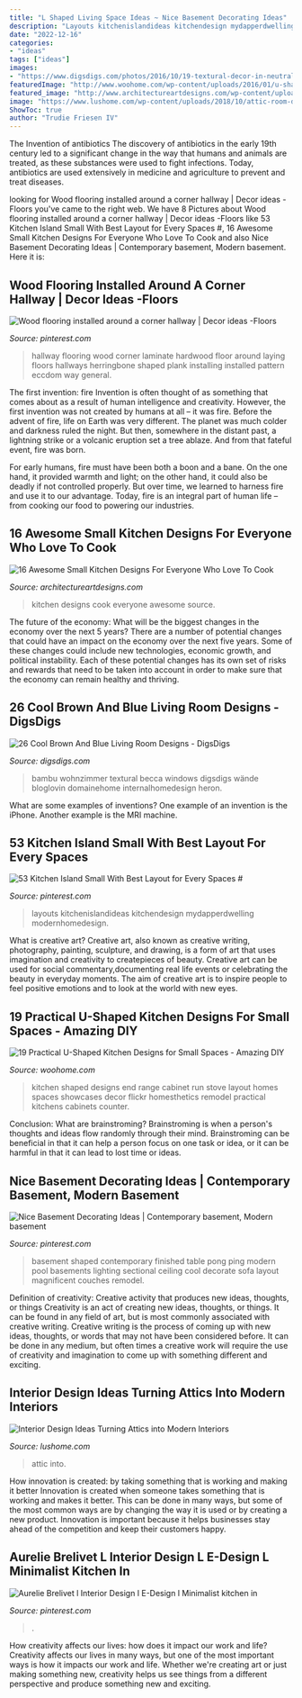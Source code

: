 ```yaml
---
title: "L Shaped Living Space Ideas ~ Nice Basement Decorating Ideas"
description: "Layouts kitchenislandideas kitchendesign mydapperdwelling modernhomedesign"
date: "2022-12-16"
categories:
- "ideas"
tags: ["ideas"]
images:
- "https://www.digsdigs.com/photos/2016/10/19-textural-decor-in-neutral-beige-and-brown-blue-walls.jpg"
featuredImage: "http://www.woohome.com/wp-content/uploads/2016/01/u-shaped-kitchen-18.jpg"
featured_image: "http://www.architectureartdesigns.com/wp-content/uploads/2016/01/12-45.jpg"
image: "https://www.lushome.com/wp-content/uploads/2018/10/attic-room-design-ideas-9.jpg"
ShowToc: true
author: "Trudie Friesen IV"
---
```



The Invention of antibiotics
The discovery of antibiotics in the early 19th century led to a significant change in the way that humans and animals are treated, as these substances were used to fight infections. Today, antibiotics are used extensively in medicine and agriculture to prevent and treat diseases.

	

		
looking for Wood flooring installed around a corner hallway | Decor ideas -Floors you've came to the right web. We have 8 Pictures about Wood flooring installed around a corner hallway | Decor ideas -Floors like 53 Kitchen Island Small With Best Layout for Every Spaces #, 16 Awesome Small Kitchen Designs For Everyone Who Love To Cook and also Nice Basement Decorating Ideas | Contemporary basement, Modern basement. Here it is:
		
    
## Wood Flooring Installed Around A Corner Hallway | Decor Ideas -Floors

<img loading=lazy src="https://i.pinimg.com/736x/83/d8/c1/83d8c1bad320af1fe0c9209426e2edb0--hallway-flooring-wood-flooring.jpg?b=t" onerror="this.onerror=null;this.src='https://tse4.mm.bing.net/th?id=OIP.OBZKERb4bfHHNBjyUzbsIQHaJ4&amp;pid=15.1';" alt="Wood flooring installed around a corner hallway | Decor ideas -Floors">

_Source: pinterest.com_

>hallway flooring wood corner laminate hardwood floor around laying floors hallways herringbone shaped plank installing installed pattern eccdom way general. 

	

The first invention: fire
Invention is often thought of as something that comes about as a result of human intelligence and creativity. However, the first invention was not created by humans at all – it was fire.
Before the advent of fire, life on Earth was very different. The planet was much colder and darkness ruled the night. But then, somewhere in the distant past, a lightning strike or a volcanic eruption set a tree ablaze. And from that fateful event, fire was born.

For early humans, fire must have been both a boon and a bane. On the one hand, it provided warmth and light; on the other hand, it could also be deadly if not controlled properly. But over time, we learned to harness fire and use it to our advantage. Today, fire is an integral part of human life – from cooking our food to powering our industries.

    
## 16 Awesome Small Kitchen Designs For Everyone Who Love To Cook

<img loading=lazy src="http://www.architectureartdesigns.com/wp-content/uploads/2016/01/12-45.jpg" onerror="this.onerror=null;this.src='https://tse1.mm.bing.net/th?id=OIP.jOJgNUmRDUCG8DE5Lkh0IQHaK6&amp;pid=15.1';" alt="16 Awesome Small Kitchen Designs For Everyone Who Love To Cook">

_Source: architectureartdesigns.com_

>kitchen designs cook everyone awesome source. 

	

The future of the economy: What will be the biggest changes in the economy over the next 5 years?
There are a number of potential changes that could have an impact on the economy over the next five years. Some of these changes could include new technologies, economic growth, and political instability. Each of these potential changes has its own set of risks and rewards that need to be taken into account in order to make sure that the economy can remain healthy and thriving.

    
## 26 Cool Brown And Blue Living Room Designs - DigsDigs

<img loading=lazy src="https://www.digsdigs.com/photos/2016/10/19-textural-decor-in-neutral-beige-and-brown-blue-walls.jpg" onerror="this.onerror=null;this.src='https://tse1.mm.bing.net/th?id=OIP.EOJpQ5XSunRH4r8QmT0G2AHaLH&amp;pid=15.1';" alt="26 Cool Brown And Blue Living Room Designs - DigsDigs">

_Source: digsdigs.com_

>bambu wohnzimmer textural becca windows digsdigs wände bloglovin domainehome internalhomedesign heron. 

	

What are some examples of inventions?
One example of an invention is the iPhone. Another example is the MRI machine.

    
## 53 Kitchen Island Small With Best Layout For Every Spaces #

<img loading=lazy src="https://i.pinimg.com/736x/1a/66/63/1a66630bb7ff352427571686e4a4e336.jpg" onerror="this.onerror=null;this.src='https://tse4.mm.bing.net/th?id=OIP.fV-J-xoeH0SzwxPKDQrVPwHaNK&amp;pid=15.1';" alt="53 Kitchen Island Small With Best Layout for Every Spaces #">

_Source: pinterest.com_

>layouts kitchenislandideas kitchendesign mydapperdwelling modernhomedesign. 

	

What is creative art?
Creative art, also known as creative writing, photography, painting, sculpture, and drawing, is a form of art that uses imagination and creativity to createpieces of beauty. Creative art can be used for social commentary,documenting real life events or celebrating the beauty in everyday moments. The aim of creative art is to inspire people to feel positive emotions and to look at the world with new eyes.

    
## 19 Practical U-Shaped Kitchen Designs For Small Spaces - Amazing DIY

<img loading=lazy src="http://www.woohome.com/wp-content/uploads/2016/01/u-shaped-kitchen-18.jpg" onerror="this.onerror=null;this.src='https://tse2.mm.bing.net/th?id=OIP.QYkMI4_LsQuTfKKNokwYRQHaKj&amp;pid=15.1';" alt="19 Practical U-Shaped Kitchen Designs for Small Spaces - Amazing DIY">

_Source: woohome.com_

>kitchen shaped designs end range cabinet run stove layout homes spaces showcases decor flickr homesthetics remodel practical kitchens cabinets counter. 

	

Conclusion:
What are brainstroming? Brainstroming is when a person's thoughts and ideas flow randomly through their mind. Brainstroming can be beneficial in that it can help a person focus on one task or idea, or it can be harmful in that it can lead to lost time or ideas.

    
## Nice Basement Decorating Ideas | Contemporary Basement, Modern Basement

<img loading=lazy src="https://i.pinimg.com/736x/b7/09/d9/b709d9cba1cf08155fa34bac4410bae6.jpg" onerror="this.onerror=null;this.src='https://tse4.mm.bing.net/th?id=OIP.W7utUaNb8DIe7BGZmZKl_AHaFg&amp;pid=15.1';" alt="Nice Basement Decorating Ideas | Contemporary basement, Modern basement">

_Source: pinterest.com_

>basement shaped contemporary finished table pong ping modern pool basements lighting sectional ceiling cool decorate sofa layout magnificent couches remodel. 

	

Definition of creativity: Creative activity that produces new ideas, thoughts, or things
Creativity is an act of creating new ideas, thoughts, or things. It can be found in any field of art, but is most commonly associated with creative writing. Creative writing is the process of coming up with new ideas, thoughts, or words that may not have been considered before. It can be done in any medium, but often times a creative work will require the use of creativity and imagination to come up with something different and exciting.

    
## Interior Design Ideas Turning Attics Into Modern Interiors

<img loading=lazy src="https://www.lushome.com/wp-content/uploads/2018/10/attic-room-design-ideas-9.jpg" onerror="this.onerror=null;this.src='https://tse3.mm.bing.net/th?id=OIP.d2D-EUmx8mqSDCljeBhDqgHaE8&amp;pid=15.1';" alt="Interior Design Ideas Turning Attics into Modern Interiors">

_Source: lushome.com_

>attic into. 

	

How innovation is created: by taking something that is working and making it better
Innovation is created when someone takes something that is working and makes it better. This can be done in many ways, but some of the most common ways are by changing the way it is used or by creating a new product. Innovation is important because it helps businesses stay ahead of the competition and keep their customers happy.

    
## Aurelie Brelivet L Interior Design L E-Design L Minimalist Kitchen In

<img loading=lazy src="https://i.pinimg.com/736x/ef/29/46/ef2946f3e0d7a71f6489a16dfcf59e23.jpg" onerror="this.onerror=null;this.src='https://tse4.mm.bing.net/th?id=OIP.RWTgop8UMGYkfU841e--SQHaLH&amp;pid=15.1';" alt="Aurelie Brelivet l Interior Design l E-Design l Minimalist kitchen in">

_Source: pinterest.com_

>. 

	

How creativity affects our lives: how does it impact our work and life?
Creativity affects our lives in many ways, but one of the most important ways is how it impacts our work and life. Whether we're creating art or just making something new, creativity helps us see things from a different perspective and produce something new and exciting.

